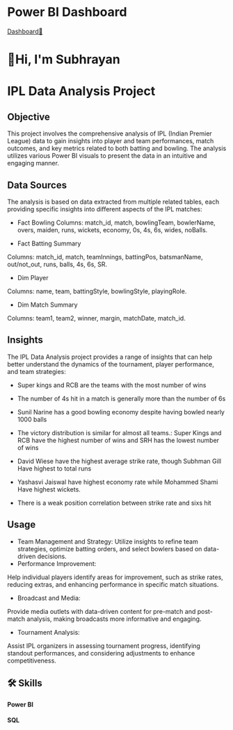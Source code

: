 # Power BI Dashboard
[Dashboard🔗](https://app.powerbi.com/view?r=eyJrIjoiZTIwYmVlZTMtZWQyMi00MzBhLWE1MzItNzIwMmVjMmY0NGM4IiwidCI6IjYwODIzNDA4LTBlYjktNGE0Zi04ZTcxLTY2MzcwYThmNjU4NSJ9&pageName=09cbe7e5d3957d3f7afb)


# 🚀Hi, I'm Subhrayan 




# IPL Data Analysis Project
## Objective
This project involves the comprehensive analysis of IPL (Indian Premier League) data to gain insights into player and team performances, match outcomes, and key metrics related to both batting and bowling. The analysis utilizes various Power BI visuals to present the data in an intuitive and engaging manner.

## Data Sources
The analysis is based on data extracted from multiple related tables, each providing specific insights into different aspects of the IPL matches:

- Fact Bowling
Columns: match_id, match, bowlingTeam, bowlerName, overs, maiden, runs, wickets, economy, 0s, 4s, 6s, wides, noBalls.

- Fact Batting Summary

Columns: match_id, match, teamInnings, battingPos, batsmanName, out/not_out, runs, balls, 4s, 6s, SR.
- Dim Player

Columns: name, team, battingStyle, bowlingStyle, playingRole.

- Dim Match Summary

Columns: team1, team2, winner, margin, matchDate, match_id.
## Insights
The IPL Data Analysis project provides a range of insights that can help better understand the dynamics of the tournament, player performance, and team strategies:


- Super kings and RCB are the teams with the most number of wins
- The number of 4s hit in a match is generally more than the number of 6s

- Sunil Narine has a good bowling economy despite having bowled nearly 1000 balls
- The victory distribution is similar for almost all teams.: Super Kings and RCB have the highest number of wins and SRH has the lowest number of wins


- David Wiese have the highest average strike rate, though Subhman Gill Have highest to total runs
- Yashasvi Jaiswal have highest economy rate while Mohammed Shami Have highest wickets.
- There is a weak position correlation between strike rate and sixs hit
## Usage
- Team Management and Strategy:
Utilize insights to refine team strategies, optimize batting orders, and select bowlers based on data-driven decisions.
- Performance Improvement:

Help individual players identify areas for improvement, such as strike rates, reducing extras, and enhancing performance in specific match situations.

- Broadcast and Media:

Provide media outlets with data-driven content for pre-match and post-match analysis, making broadcasts more informative and engaging.
- Tournament Analysis:

Assist IPL organizers in assessing tournament progress, identifying standout performances, and considering adjustments to enhance competitiveness.





 

## 🛠 Skills
#### Power BI 
#### SQL


